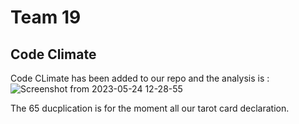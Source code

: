 # Team 19
## Code Climate
Code CLimate has been added to our repo and the analysis is :
![Screenshot from 2023-05-24 12-28-55](https://github.com/cse110-sp23-group19/tarot-card-reader/assets/83413253/801297b9-509e-4fcb-8c1f-d7ee4a0cd6a3)

The 65 ducplication is for the moment all our tarot card declaration.
